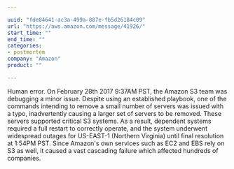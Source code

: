 ```yaml
---

uuid: "fde04641-ac3a-499a-887e-fb5d26184c09"
url: "https://aws.amazon.com/message/41926/"
start_time: ""
end_time: ""
categories:
- postmortem
company: "Amazon"
product: ""

---
```


Human error. On February 28th 2017 9:37AM PST, the Amazon S3 team was debugging a minor issue. Despite using an established playbook, one of the commands intending to remove a small number of servers was issued with a typo, inadvertently causing a larger set of servers to be removed. These servers supported critical S3 systems. As a result, dependent systems required a full restart to correctly operate, and the system underwent widespread outages for US-EAST-1 (Northern Virginia) until final resolution at 1:54PM PST. Since Amazon's own services such as EC2 and EBS rely on S3 as well, it caused a vast cascading failure which affected hundreds of companies.
